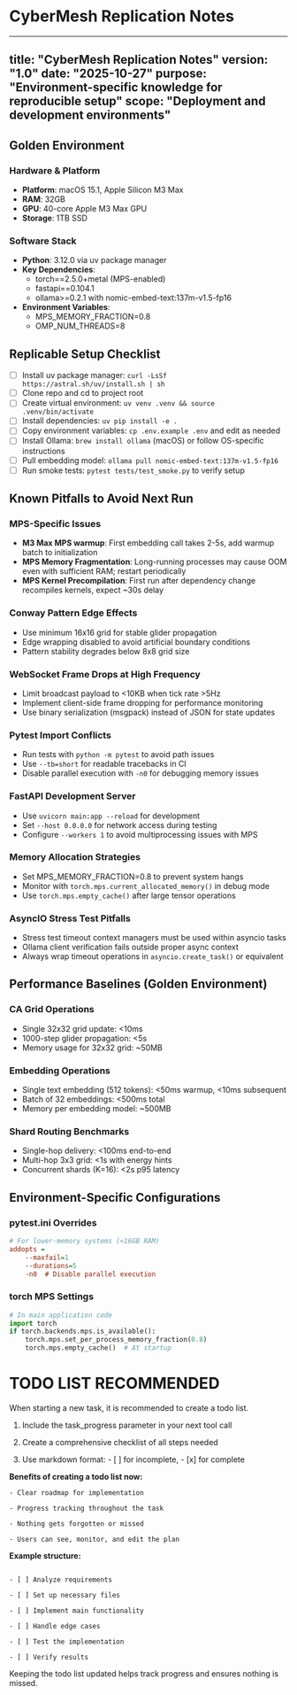 # CyberMesh Replication Notes

---
title: "CyberMesh Replication Notes"
version: "1.0"
date: "2025-10-27"
purpose: "Environment-specific knowledge for reproducible setup"
scope: "Deployment and development environments"
---

## Golden Environment

### Hardware & Platform
- **Platform**: macOS 15.1, Apple Silicon M3 Max
- **RAM**: 32GB
- **GPU**: 40-core Apple M3 Max GPU
- **Storage**: 1TB SSD

### Software Stack
- **Python**: 3.12.0 via uv package manager
- **Key Dependencies**:
  - torch==2.5.0+metal (MPS-enabled)
  - fastapi==0.104.1
  - ollama>=0.2.1 with nomic-embed-text:137m-v1.5-fp16
- **Environment Variables**:
  - MPS_MEMORY_FRACTION=0.8
  - OMP_NUM_THREADS=8

## Replicable Setup Checklist

- [ ] Install uv package manager: `curl -LsSf https://astral.sh/uv/install.sh | sh`
- [ ] Clone repo and cd to project root
- [ ] Create virtual environment: `uv venv .venv && source .venv/bin/activate`
- [ ] Install dependencies: `uv pip install -e .`
- [ ] Copy environment variables: `cp .env.example .env` and edit as needed
- [ ] Install Ollama: `brew install ollama` (macOS) or follow OS-specific instructions
- [ ] Pull embedding model: `ollama pull nomic-embed-text:137m-v1.5-fp16`
- [ ] Run smoke tests: `pytest tests/test_smoke.py` to verify setup

## Known Pitfalls to Avoid Next Run

### MPS-Specific Issues
- **M3 Max MPS warmup**: First embedding call takes 2-5s, add warmup batch to initialization
- **MPS Memory Fragmentation**: Long-running processes may cause OOM even with sufficient RAM; restart periodically
- **MPS Kernel Precompilation**: First run after dependency change recompiles kernels, expect ~30s delay

### Conway Pattern Edge Effects
- Use minimum 16x16 grid for stable glider propagation
- Edge wrapping disabled to avoid artificial boundary conditions
- Pattern stability degrades below 8x8 grid size

### WebSocket Frame Drops at High Frequency
- Limit broadcast payload to <10KB when tick rate >5Hz
- Implement client-side frame dropping for performance monitoring
- Use binary serialization (msgpack) instead of JSON for state updates

### Pytest Import Conflicts
- Run tests with `python -m pytest` to avoid path issues
- Use `--tb=short` for readable tracebacks in CI
- Disable parallel execution with `-n0` for debugging memory issues

### FastAPI Development Server
- Use `uvicorn main:app --reload` for development
- Set `--host 0.0.0.0` for network access during testing
- Configure `--workers 1` to avoid multiprocessing issues with MPS

### Memory Allocation Strategies
- Set MPS_MEMORY_FRACTION=0.8 to prevent system hangs
- Monitor with `torch.mps.current_allocated_memory()` in debug mode
- Use `torch.mps.empty_cache()` after large tensor operations

### AsyncIO Stress Test Pitfalls
- Stress test timeout context managers must be used within asyncio tasks
- Ollama client verification fails outside proper async context
- Always wrap timeout operations in `asyncio.create_task()` or equivalent

## Performance Baselines (Golden Environment)

### CA Grid Operations
- Single 32x32 grid update: <10ms
- 1000-step glider propagation: <5s
- Memory usage for 32x32 grid: ~50MB

### Embedding Operations
- Single text embedding (512 tokens): <50ms warmup, <10ms subsequent
- Batch of 32 embeddings: <500ms total
- Memory per embedding model: ~500MB

### Shard Routing Benchmarks
- Single-hop delivery: <100ms end-to-end
- Multi-hop 3x3 grid: <1s with energy hints
- Concurrent shards (K=16): <2s p95 latency

## Environment-Specific Configurations

### pytest.ini Overrides
```ini
# For lower-memory systems (<16GB RAM)
addopts =
    --maxfail=1
    --durations=5
    -n0  # Disable parallel execution
```

### torch MPS Settings
```python
# In main application code
import torch
if torch.backends.mps.is_available():
    torch.mps.set_per_process_memory_fraction(0.8)
    torch.mps.empty_cache()  # At startup
```
# TODO LIST RECOMMENDED
When starting a new task, it is recommended to create a todo list.




1. Include the task_progress parameter in your next tool call

2. Create a comprehensive checklist of all steps needed

3. Use markdown format: - [ ] for incomplete, - [x] for complete



**Benefits of creating a todo list now:**

	- Clear roadmap for implementation

	- Progress tracking throughout the task

	- Nothing gets forgotten or missed

	- Users can see, monitor, and edit the plan



**Example structure:**
```

- [ ] Analyze requirements

- [ ] Set up necessary files

- [ ] Implement main functionality

- [ ] Handle edge cases

- [ ] Test the implementation

- [ ] Verify results
```



Keeping the todo list updated helps track progress and ensures nothing is missed.

